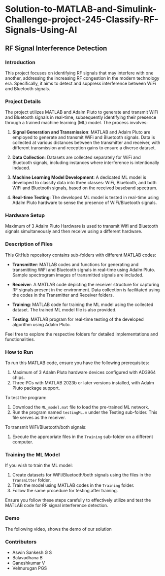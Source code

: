 # Solution-to-MATLAB-and-Simulink-Challenge-project-245-Classify-RF-Signals-Using-AI

## RF Signal Interference Detection

### Introduction

This project focuses on identifying RF signals that may interfere with one another, addressing the increasing RF congestion in the modern technology era. Specifically, it aims to detect and suppress interference between WiFi and Bluetooth signals.

### Project Details

The project utilizes MATLAB and Adalm Pluto to generate and transmit WiFi and Bluetooth signals in real-time, subsequently identifying their presence through a trained machine learning (ML) model. The process involves:

1. **Signal Generation and Transmission**: MATLAB and Adalm Pluto are employed to generate and transmit WiFi and Bluetooth signals. Data is collected at various distances between the transmitter and receiver, with different transmission and reception gains to ensure a diverse dataset.

2. **Data Collection**: Datasets are collected separately for WiFi and Bluetooth signals, including instances where interference is intentionally induced.

3. **Machine Learning Model Development**: A dedicated ML model is developed to classify data into three classes: WiFi, Bluetooth, and both WiFi and Bluetooth signals, based on the received baseband spectrum.

4. **Real-time Testing**: The developed ML model is tested in real-time using Adalm Pluto hardware to sense the presence of WiFi/Bluetooth signals.

### Hardware Setup
Maximum of 3 Adalm Pluto Hardware is used to transmit Wifi and Bluetooth signals simultaneously 
and then receive using a different hardware.
### Description of Files

This GitHub repository contains sub-folders with different MATLAB codes:

- **Transmitter**: MATLAB codes and functions for generating and transmitting WiFi and Bluetooth signals in real-time using Adalm Pluto. Sample spectrogram images of transmitted signals are included.

- **Receiver**: A MATLAB code depicting the receiver structure for capturing RF signals present in the environment. Data collection is facilitated using the codes in the Transmitter and Receiver folders.

- **Training**: MATLAB code for training the ML model using the collected dataset. The trained ML model file is also provided.

- **Testing**: MATLAB program for real-time testing of the developed algorithm using Adalm Pluto.

Feel free to explore the respective folders for detailed implementations and functionalities.
### How to Run

To run this MATLAB code, ensure you have the following prerequisites:

1. Maximum of 3 Adalm Pluto hardware devices configured with AD3964 chips.
2. Three PCs with MATLAB 2023b or later versions installed, with Adalm Pluto package support.

To test the program:

1. Download the `ML_model.mat` file to load the pre-trained ML network.
2. Run the program named `testingML.m` under the Testing sub-folder. This file serves as the receiver.

To transmit WiFi/Bluetooth/both signals:

1. Execute the appropriate files in the `Training` sub-folder on a different computer.

### Training the ML Model

If you wish to train the ML model:

1. Create datasets for WiFi/Bluetooth/both signals using the files in the `Transmitter` folder.
2. Train the model using MATLAB codes in the `Training` folder.
3. Follow the same procedure for testing after training.

Ensure you follow these steps carefully to effectively utilize and test the MATLAB code for RF signal interference detection.
### Demo

The following video, shows the demo of our solution

### Contributors

- Aswin Sankesh G S
- Balavadhana B
- Ganeshkumar V
- Velmurugan PGS


